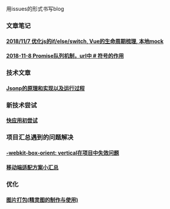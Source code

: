 用issues的形式书写blog

### 文章笔记
#### [2018/11/7 优化js的if/else/switch, Vue的生命周期梳理,  本地mock](https://github.com/cjfff/issue-blog/issues/4) 
#### [2018-11-8 Promise队列机制，url中 # 符号的作用](https://github.com/cjfff/issue-blog/issues/5)
### 技术文章

#### [Jsonp的原理和实现以及运行过程](https://github.com/cjfff/issue-blog/issues/1)

### 新技术尝试
#### [快应用初尝试](https://github.com/cjfff/issue-blog/issues/2)

### 项目汇总遇到的问题解决
#### [-webkit-box-orient: vertical在项目中失效问题](https://github.com/cjfff/issue-blog/issues/7)
#### [移动端适配方案小汇总](https://github.com/cjfff/issue-blog/issues/8)
### 优化
#### [图片打包(精灵图的制作与使用)](https://github.com/cjfff/issue-blog/issues/3)
